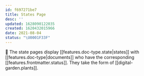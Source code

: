 ```yaml
---
id: f697271be7
title: States Page
desc: ''
updated: 1628090122035
created: 1620432015966
date: 2021-08-04
status: "\U0001F33F"
---
```


🔖 The state pages display [[features.doc-type.state|states]] with [[features.doc-type|documents]] who have the corresponding [[features.frontmatter.status]]. They take the form of [[digital-garden.plants]].
